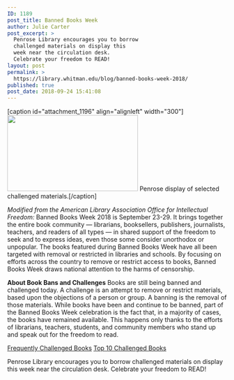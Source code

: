 ```yaml
---
ID: 1189
post_title: Banned Books Week
author: Julie Carter
post_excerpt: >
  Penrose Library encourages you to borrow
  challenged materials on display this
  week near the circulation desk.
  Celebrate your freedom to READ!
layout: post
permalink: >
  https://library.whitman.edu/blog/banned-books-week-2018/
published: true
post_date: 2018-09-24 15:41:08
---
```

[caption id="attachment_1196" align="alignleft" width="300"]<img class="size-medium wp-image-1196" src="https://library.whitman.edu/blog/wp-content/uploads/sites/4/2018/09/bbwblogpic-300x174.jpg" alt="" width="300" height="174" /> Penrose display of selected challenged materials.[/caption]

<em>Modified from the American Library Association Office for Intellectual Freedom:</em>
Banned Books Week 2018 is September 23-29. It brings together the entire book community — librarians, booksellers, publishers, journalists, teachers, and readers of all types — in shared support of the freedom to seek and to express ideas, even those some consider unorthodox or unpopular. The books featured during Banned Books Week have all been targeted with removal or restricted in libraries and schools. By focusing on efforts across the country to remove or restrict access to books, Banned Books Week draws national attention to the harms of censorship.

<strong>About Book Bans and Challenges</strong>
Books are still being banned and challenged today. A challenge is an attempt to remove or restrict materials, based upon the objections of a person or group. A banning is the removal of those materials. While books have been and continue to be banned, part of the Banned Books Week celebration is the fact that, in a majority of cases, the books have remained available. This happens only thanks to the efforts of librarians, teachers, students, and community members who stand up and speak out for the freedom to read.

<a href="http://www.ala.org/advocacy/bbooks/frequentlychallengedbooks">Frequently Challenged Books</a>
<a href="http://www.ala.org/advocacy/bbooks/frequentlychallengedbooks/top10">Top 10 Challenged Books</a>

Penrose Library encourages you to borrow challenged materials on display this week near the circulation desk. Celebrate your freedom to READ!